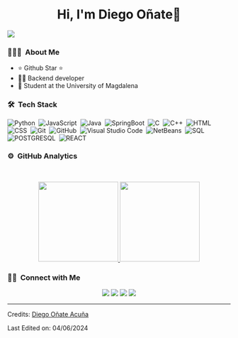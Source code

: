 <div align="center">
<h1 align="center">Hi, I'm Diego Oñate👋</h1>
</div>
<img src="https://i.imgur.com/cknc7f4.png">

### 👨🏻‍💻 &nbsp;About Me
- ⭐ Github Star ⭐ 
- 🧑‍💻 Backend developer
- 📕 Student at the University of Magdalena

### 🛠 &nbsp;Tech Stack
![Python](https://img.shields.io/badge/-Python-05122A?style=flat&logo=python)&nbsp;
![JavaScript](https://img.shields.io/badge/-JavaScript-05122A?style=flat&logo=javascript)&nbsp;
![Java](https://img.shields.io/badge/-Java-05122A?style=flat&logo=Java&logoColor=FFA518)&nbsp;
![SpringBoot](https://img.shields.io/badge/-SpringBoot-05122A?style=flat&logo=SpringBoot&logoColor=FFA518)&nbsp;
![C](https://img.shields.io/badge/-C-05122A?style=flat&logo=C&logoColor=A8B9CC)&nbsp;
![C++](https://img.shields.io/badge/-C++-05122A?style=flat&logo=C%2B%2B&logoColor=00599C)&nbsp;
![HTML](https://img.shields.io/badge/-HTML-05122A?style=flat&logo=HTML5)&nbsp;
![CSS](https://img.shields.io/badge/-CSS-05122A?style=flat&logo=CSS3&logoColor=1572B6)&nbsp;
![Git](https://img.shields.io/badge/-Git-05122A?style=flat&logo=git)&nbsp;
![GitHub](https://img.shields.io/badge/-GitHub-05122A?style=flat&logo=github)&nbsp;
![Visual Studio Code](https://img.shields.io/badge/-Visual%20Studio%20Code-05122A?style=flat&logo=visual-studio-code&logoColor=007ACC)&nbsp;
![NetBeans](https://img.shields.io/badge/-NetBeans-05122A?style=flat&logo=eclipse-ide&logoColor=2C2255)&nbsp;
![SQL](https://img.shields.io/badge/-SQL-05122A?style=flat&logo=SQL-ide&logoColor=2C2255)&nbsp;
![POSTGRESQL](https://img.shields.io/badge/-POSTGRESQL-05122A?style=flat&logo=POSTGRESQL-ide&logoColor=2C2255)&nbsp;
![REACT](https://img.shields.io/badge/-REACT-05122A?style=flat&logo=POSTGRESQL-ide&logoColor=2C2255)&nbsp;



### ⚙️ &nbsp;GitHub Analytics
<br>

<p align="center">
<a href="https://github.com/diego3026">
  <img height="180em" src="https://github-readme-stats-eight-theta.vercel.app/api?username=diego3026&show_icons=true&theme=algolia&include_all_commits=true&count_private=true"/>
  <img height="180em" src="https://github-readme-stats-eight-theta.vercel.app/api/top-langs/?username=diego3026&layout=compact&langs_count=8&theme=algolia"/>
</a>
</p>

### 🤝🏻 &nbsp;Connect with Me

<p align="center">
<a href="https://www.linkedin.com/in/diego-o%C3%B1ate-a90415241/"><img src="https://img.shields.io/badge/-diego%20oñate-0077B5?style=flat&logo=Linkedin&logoColor=white"/></a>
<a href="mailto:diegoonate3026@gmail.com"><img src="https://img.shields.io/badge/-diegoonate3026@gmail.com-D14836?style=flat&logo=Gmail&logoColor=white"/></a>
<a href="https://instagram.com/diego302725"><img src="https://img.shields.io/badge/-@diego302725-E4405F?style=flat&logo=Instagram&logoColor=white"/></a>
<a href="https://facebook.com/diegodavid.onateacuna"><img src="https://img.shields.io/badge/-@diego%20oñate-1877F2?style=flat&logo=Facebook&logoColor=white"/></a>
</p>

-----

Credits: [Diego Oñate Acuña](https://github.com/diego3026)

Last Edited on: 04/06/2024
<!--
 <a style="margin-left: 5px;" target="_blank" href="https://github.com/100rabhcsmc/Me.io/blob/master/01SaurabhChavanReactNativeResume.pdf"><img src="https://img.icons8.com/plasticine/0.5x/resume.png" ></a>
**diego3026/diego3026** is a ✨ _special_ ✨ repository because its `README.md` (this file) appears on your GitHub profile.

Here are some ideas to get you started:

- 🔭 I’m currently working on ...
- 🌱 I’m currently learning ...
- 👯 I’m looking to collaborate on ...
- 🤔 I’m looking for help with ...
- 💬 Ask me about ...
- 📫 How to reach me: ...
- 😄 Pronouns: ...
- ⚡ Fun fact: ...
-->
